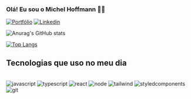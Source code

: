  ### Olá! Eu sou o Michel Hoffmann 🤘🏽

[![Portfólio](https://img.shields.io/badge/website-000000?style=for-the-badge&logo=About.me&logoColor=white)](https://michel-dev.netlify.app/)     [![Linkedin](https://img.shields.io/badge/LinkedIn-0077B5?style=for-the-badge&logo=linkedin&logoColor=white)](https://www.linkedin.com/in/michelhoffmann-/)

![Anurag's GitHub stats](https://github-readme-stats.vercel.app/api?username=MichelHoffmann&theme=midnight-purple_icons=true)

[![Top Langs](https://github-readme-stats.vercel.app/api/top-langs/?username=MichelHoffmann&layout=compact)](https://github.com/anuraghazra/github-readme-stats&langs_count=5)

## Tecnologias que uso no meu dia

<div style="display: inline_block"><br/>
 
<img align="center" alt="javascript" src="https://img.shields.io/badge/JavaScript-323330?style=for-the-badge&logo=javascript&logoColor=F7DF1E">
<img align="center" alt="typescript" src="https://img.shields.io/badge/TypeScript-007ACC?style=for-the-badge&logo=typescript&logoColor=white">
<img align="center" alt="react" src="https://img.shields.io/badge/React-20232A?style=for-the-badge&logo=react&logoColor=61DAFB">
<img align="center" alt="node" src="https://img.shields.io/badge/Node.js-43853D?style=for-the-badge&logo=node.js&logoColor=white">
<img align="center" alt="tailwind" src="https://img.shields.io/badge/Tailwind_CSS-38B2AC?style=for-the-badge&logo=tailwind-css&logoColor=white">
<img align="center" alt="styledcomponents" src="https://img.shields.io/badge/styled--components-DB7093?style=for-the-badge&logo=styled-components&logoColor=white">
<img align="center" alt="git" src="https://img.shields.io/badge/Git-E34F26?style=for-the-badge&logo=git&logoColor=white">


</div>
